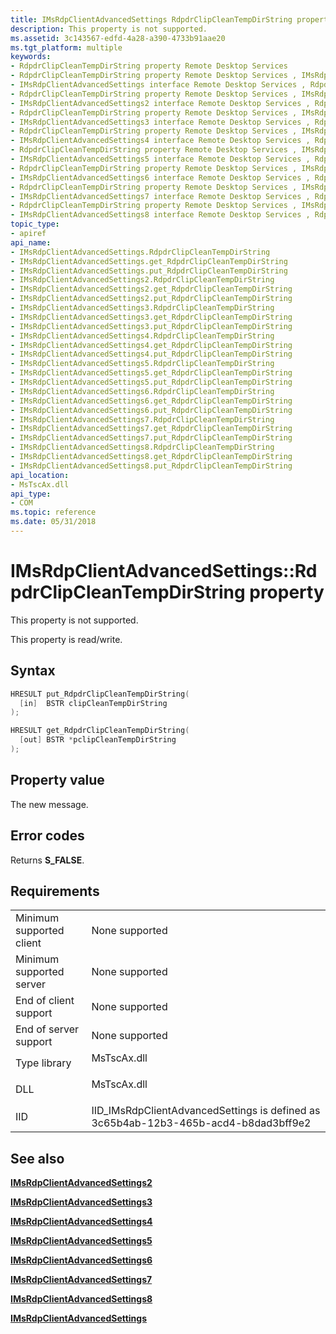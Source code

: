 ```yaml
---
title: IMsRdpClientAdvancedSettings RdpdrClipCleanTempDirString property
description: This property is not supported.
ms.assetid: 3c143567-edfd-4a28-a390-4733b91aae20
ms.tgt_platform: multiple
keywords:
- RdpdrClipCleanTempDirString property Remote Desktop Services
- RdpdrClipCleanTempDirString property Remote Desktop Services , IMsRdpClientAdvancedSettings interface
- IMsRdpClientAdvancedSettings interface Remote Desktop Services , RdpdrClipCleanTempDirString property
- RdpdrClipCleanTempDirString property Remote Desktop Services , IMsRdpClientAdvancedSettings2 interface
- IMsRdpClientAdvancedSettings2 interface Remote Desktop Services , RdpdrClipCleanTempDirString property
- RdpdrClipCleanTempDirString property Remote Desktop Services , IMsRdpClientAdvancedSettings3 interface
- IMsRdpClientAdvancedSettings3 interface Remote Desktop Services , RdpdrClipCleanTempDirString property
- RdpdrClipCleanTempDirString property Remote Desktop Services , IMsRdpClientAdvancedSettings4 interface
- IMsRdpClientAdvancedSettings4 interface Remote Desktop Services , RdpdrClipCleanTempDirString property
- RdpdrClipCleanTempDirString property Remote Desktop Services , IMsRdpClientAdvancedSettings5 interface
- IMsRdpClientAdvancedSettings5 interface Remote Desktop Services , RdpdrClipCleanTempDirString property
- RdpdrClipCleanTempDirString property Remote Desktop Services , IMsRdpClientAdvancedSettings6 interface
- IMsRdpClientAdvancedSettings6 interface Remote Desktop Services , RdpdrClipCleanTempDirString property
- RdpdrClipCleanTempDirString property Remote Desktop Services , IMsRdpClientAdvancedSettings7 interface
- IMsRdpClientAdvancedSettings7 interface Remote Desktop Services , RdpdrClipCleanTempDirString property
- RdpdrClipCleanTempDirString property Remote Desktop Services , IMsRdpClientAdvancedSettings8 interface
- IMsRdpClientAdvancedSettings8 interface Remote Desktop Services , RdpdrClipCleanTempDirString property
topic_type:
- apiref
api_name:
- IMsRdpClientAdvancedSettings.RdpdrClipCleanTempDirString
- IMsRdpClientAdvancedSettings.get_RdpdrClipCleanTempDirString
- IMsRdpClientAdvancedSettings.put_RdpdrClipCleanTempDirString
- IMsRdpClientAdvancedSettings2.RdpdrClipCleanTempDirString
- IMsRdpClientAdvancedSettings2.get_RdpdrClipCleanTempDirString
- IMsRdpClientAdvancedSettings2.put_RdpdrClipCleanTempDirString
- IMsRdpClientAdvancedSettings3.RdpdrClipCleanTempDirString
- IMsRdpClientAdvancedSettings3.get_RdpdrClipCleanTempDirString
- IMsRdpClientAdvancedSettings3.put_RdpdrClipCleanTempDirString
- IMsRdpClientAdvancedSettings4.RdpdrClipCleanTempDirString
- IMsRdpClientAdvancedSettings4.get_RdpdrClipCleanTempDirString
- IMsRdpClientAdvancedSettings4.put_RdpdrClipCleanTempDirString
- IMsRdpClientAdvancedSettings5.RdpdrClipCleanTempDirString
- IMsRdpClientAdvancedSettings5.get_RdpdrClipCleanTempDirString
- IMsRdpClientAdvancedSettings5.put_RdpdrClipCleanTempDirString
- IMsRdpClientAdvancedSettings6.RdpdrClipCleanTempDirString
- IMsRdpClientAdvancedSettings6.get_RdpdrClipCleanTempDirString
- IMsRdpClientAdvancedSettings6.put_RdpdrClipCleanTempDirString
- IMsRdpClientAdvancedSettings7.RdpdrClipCleanTempDirString
- IMsRdpClientAdvancedSettings7.get_RdpdrClipCleanTempDirString
- IMsRdpClientAdvancedSettings7.put_RdpdrClipCleanTempDirString
- IMsRdpClientAdvancedSettings8.RdpdrClipCleanTempDirString
- IMsRdpClientAdvancedSettings8.get_RdpdrClipCleanTempDirString
- IMsRdpClientAdvancedSettings8.put_RdpdrClipCleanTempDirString
api_location:
- MsTscAx.dll
api_type:
- COM
ms.topic: reference
ms.date: 05/31/2018
---
```


# IMsRdpClientAdvancedSettings::RdpdrClipCleanTempDirString property

This property is not supported.

This property is read/write.

## Syntax


```C++
HRESULT put_RdpdrClipCleanTempDirString(
  [in]  BSTR clipCleanTempDirString
);

HRESULT get_RdpdrClipCleanTempDirString(
  [out] BSTR *pclipCleanTempDirString
);
```



## Property value

The new message.

## Error codes

Returns **S\_FALSE**.

## Requirements



|                                     |                                                                                                 |
|-------------------------------------|-------------------------------------------------------------------------------------------------|
| Minimum supported client<br/> | None supported<br/>                                                                       |
| Minimum supported server<br/> | None supported<br/>                                                                       |
| End of client support<br/>    | None supported<br/>                                                                       |
| End of server support<br/>    | None supported<br/>                                                                       |
| Type library<br/>             | <dl> <dt>MsTscAx.dll</dt> </dl>          |
| DLL<br/>                      | <dl> <dt>MsTscAx.dll</dt> </dl>          |
| IID<br/>                      | IID\_IMsRdpClientAdvancedSettings is defined as 3c65b4ab-12b3-465b-acd4-b8dad3bff9e2<br/> |



## See also

<dl> <dt>

[**IMsRdpClientAdvancedSettings2**](imsrdpclientadvancedsettings2.md)
</dt> <dt>

[**IMsRdpClientAdvancedSettings3**](imstscadvancedsettings-interface.md)
</dt> <dt>

[**IMsRdpClientAdvancedSettings4**](imsrdpclientadvancedsettings4.md)
</dt> <dt>

[**IMsRdpClientAdvancedSettings5**](imsrdpclientadvancedsettings5.md)
</dt> <dt>

[**IMsRdpClientAdvancedSettings6**](imsrdpclientadvancedsettings6.md)
</dt> <dt>

[**IMsRdpClientAdvancedSettings7**](imsrdpclientadvancedsettings7.md)
</dt> <dt>

[**IMsRdpClientAdvancedSettings8**](imsrdpclientadvancedsettings8.md)
</dt> <dt>

[**IMsRdpClientAdvancedSettings**](imsrdpclientadvancedsettings-interface.md)
</dt> </dl>

 

 





